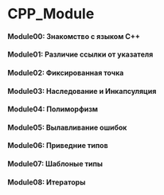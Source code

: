 # CPP_Module

#### Module00: Знакомство с языком C++<br>
#### Module01: Различие ссылки от указателя<br>
#### Module02: Фиксированная точка<br>
#### Module03: Наследование и Инкапсуляция<br>
#### Module04: Полиморфизм<br>
#### Module05: Вылавливание ошибок<br>
#### Module06: Приведние типов<br>
#### Module07: Шаблоные типы<br>
#### Module08: Итераторы
